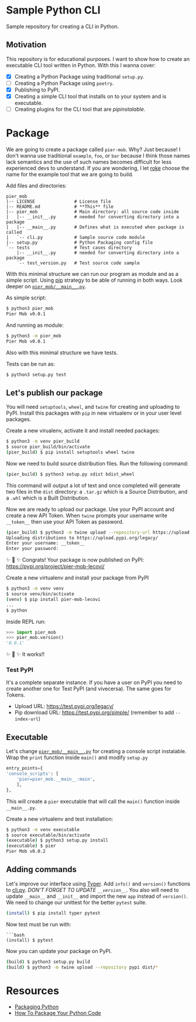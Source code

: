 # Sample Python CLI

Sample repository for creating a CLI in Python.

## Motivation

This repository is for educational purposes. I want to show how to create an executable 
CLI tool written in Python. With this I wanna cover:

- [x] Creating a Python Package using traditional `setup.py`.
- [ ] Creating a Python Package using `poetry`.
- [x] Publishing to PyPI.
- [x] Creating a simple CLI tool that installs on to your system and is executable.
- [ ] Creating plugins for the CLI tool that are *pipinstalable*.

# Package

We are going to create a package called `pier-mob`. Why? Just because! I don't wanna use
traditional `example`, `foo`, or `bar` because I think those names lack semantics
and the use of such names becomes difficult for less experienced devs to understand. If
you are wondering, I let [roke](https://github.com/ralsina/roke) choose the name for the 
example tool that we are going to build.

Add files and directories:

```baah
pier_mob
|-- LICENSE               # License file
|-- README.md             # **This** file
|-- pier_mob              # Main directory: all source code inside
|   |-- __init__.py       # needed for converting directory into a package
|   |-- __main__.py       # Defines what is executed when package is called
|   `-- cli.py            # Sample source code module
|-- setup.py              # Python Packaging config file
`-- tests                 # Test cases directory
    |-- __init__.py       # needed for converting directory into a package
    `-- test_version.py   # Test source code sample
```

With this minimal structure we can run our program as module and as a simple script.
Using [pip](https://github.com/pypa/pip/blob/master/src/pip/__main__.py) strategy to be
able of running in both ways. Look deeper on [`pier_mob/__main__.py`](./pier_mob/__main__.py).

As simple script:

```bash
$ python3 pier_mob
Pier Mob v0.0.1
```

And running as module:

```bash
$ python3 -m pier_mob
Pier Mob v0.0.1
```

Also with this minimal structure we have tests.

Tests can be run as:

```bash
$ python3 setup.py test
```

## Let's publish our package

You will need `setuptools`, `wheel`, and `twine` for creating and uploading to PyPI.
Install this packages with `pip` in new virtualenv or in your user level packages.

Create a new virualenv, activate it and install needed packages:

```bash
$ python3 -m venv pier_build
$ source pier_build/bin/activate
(pier_build) $ pip install setuptools wheel twine
```

Now we need to build source distribution files. Run the following command:

```bash
(pier_build) $ python3 setup.py sdist bdist_wheel
```
This command will output a lot of text and once completed will generate two files in the
`dist` directory: a `.tar.gz` which is a Source Distribution, and a `.whl` which is a 
Built Distribution.

Now we are ready to upload our package. Use your PyPI account and create a new API Token.
When `twine` prompts your username write `__token__` then use your API Token as password.

```bash
(pier_build) $ python3 -m twine upload --repository-url https://upload.pypi.org/legacy/ dist/*
Uploading distributions to https://upload.pypi.org/legacy/
Enter your username: __token__
Enter your password:
```

✨ 🍰 ✨ Congrats! Your package is now published on PyPI: https://pypi.org/project/pier-mob-lecovi/

Create a new virtualenv and install your package from PyPI

```bash
$ python3 -m venv venv
$ source venv/bin/activate
(venv) $ pip install pier-mob-lecovi
...
$ python
```

Inside REPL run:

```python
>>> import pier_mob
>>> pier_mob.version()
'0.0.1'
```

✨ 🍰 ✨ It works!!

### Test PyPI

It's a complete separate instance. If you have a user on PyPI you need to create another
one for Test PyPI (and vivecersa). The same goes for Tokens.

- Upload URL: https://test.pypi.org/legacy/
- Pip download URL: https://test.pypi.org/simple/ (remember to add `--index-url`)

## Executable

Let's change [`pier_mob/__main__.py`](./pier_mob/__main__.py) for creating a console
script instalable. Wrap the `print` function inside `main()` and modify `setup.py`

```python
entry_points={
'console_scripts': [
    'pier=pier_mob.__main__:main',
    ],
},
```

This will create a `pier` executable that will call the `main()` function inside 
`__main__.py`.

Create a new virtualenv and test installation:

```bash
$ python3 -m venv executable
$ source executable/bin/activate
(executable) $ python3 setup.py install
(executable) $ pier
Pier Mob v0.0.2
```

## Adding commands

Let's improve our interface using [Typer](https://typer.tiangolo.com/). Add `info()` and `version()` functions to [cli.py](./pier_mob/cli.py). *DON'T FORGET TO UPDATE `__version__`*.
You also will need to update `__main__` and `__init__` and import the new `app` instead of `version()`.
We need to change our unittest for the better `pytest` suite. 

```bash
(install) $ pip install typer pytest
```

Now test must be run with:

```
```bash
(install) $ pytest
```

Now you can update your package on PyPI.

```bash
(build) $ python3 setup.py build
(build) $ python3 -m twine upload --repository pypi dist/*
```

# Resources

- [Packaging Python](https://packaging.python.org/tutorials/packaging-projects/)
- [How To Package Your Python Code](https://python-packaging.readthedocs.io/en/latest/index.html)
